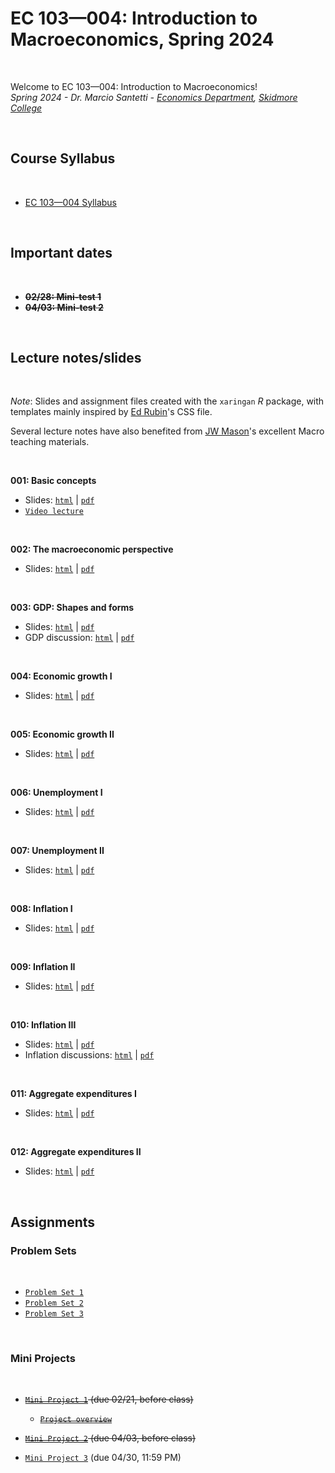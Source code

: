 # EC 103&mdash;004: Introduction to Macroeconomics, Spring 2024

<br>

Welcome to EC 103&mdash;004: Introduction to Macroeconomics!<br>
*Spring 2024 - Dr. Marcio Santetti - [Economics Department](https://www.skidmore.edu/economics/), [Skidmore College](https://www.skidmore.edu/)*

<br>

## Course Syllabus

<br>

  - [EC 103&mdash;004 Syllabus](https://raw.githack.com/marciosantetti/ec103-sp24/main/syllabus/ec103-syllabus-sp24.pdf)


<br>

## Important dates

<br>

- ~~**02/28: Mini-test 1**~~
- ~~**04/03: Mini-test 2**~~

<br>

## Lecture notes/slides

<br>

*Note*: Slides and assignment files created with the `xaringan` *R* package, with templates mainly inspired by [Ed Rubin](https://github.com/edrubin)'s CSS file.

Several lecture notes have also benefited from [JW Mason](http://jwmason.org/)'s excellent Macro teaching materials.

<br>

**001: Basic concepts**

  - Slides: [`html`](https://raw.githack.com/marciosantetti/ec103-sp24/main/lectures/001-basic-concepts/001-basic-concepts.html) | [`pdf`](https://raw.githack.com/marciosantetti/ec103-sp24/main/lectures/001-basic-concepts/001-basic-concepts.pdf)
  - [`Video lecture`](https://youtu.be/wfetuuCIa28)

<br>

**002: The macroeconomic perspective**

  - Slides: [`html`](https://raw.githack.com/marciosantetti/ec103-sp24/main/lectures/002-macro-perspective/002-macro-perspective.html) | [`pdf`](https://raw.githack.com/marciosantetti/ec103-sp24/main/lectures/002-macro-perspective/002-macro-perspective.pdf)

<br>

**003: GDP: Shapes and forms**

   - Slides: [`html`](https://raw.githack.com/marciosantetti/ec103-sp24/main/lectures/002-macro-perspective/003-gdp.html) | [`pdf`](https://raw.githack.com/marciosantetti/ec103-sp24/main/lectures/002-macro-perspective/003-gdp.pdf)
   - GDP discussion: [`html`](https://raw.githack.com/marciosantetti/ec103-sp24/main/lectures/002-macro-perspective/003-gdp-discussion.html) | [`pdf`](https://raw.githack.com/marciosantetti/ec103-sp24/main/lectures/002-macro-perspective/003-gdp-discussion.pdf)


<br>

**004: Economic growth I**

  - Slides: [`html`](https://raw.githack.com/marciosantetti/ec103-sp24/main/lectures/003-growth/003-growth.html) | [`pdf`](https://raw.githack.com/marciosantetti/ec103-sp24/main/lectures/003-growth/003-growth.pdf)

<br>

**005: Economic growth II**

  - Slides: [`html`](https://raw.githack.com/marciosantetti/ec103-sp24/main/lectures/003-growth/004-growth-2.html) | [`pdf`](https://raw.githack.com/marciosantetti/ec103-sp24/main/lectures/003-growth/004-growth-2.pdf)

<br>

**006: Unemployment I**

  - Slides: [`html`](https://raw.githack.com/marciosantetti/ec103-sp24/main/lectures/005-unemp/005-unemployment.html) | [`pdf`](https://raw.githack.com/marciosantetti/ec103-sp24/main/lectures/005-unemp/005-unemployment.pdf)

<br>


**007: Unemployment II**

  - Slides: [`html`](https://raw.githack.com/marciosantetti/ec103-sp24/main/lectures/005-unemp/005-unemp-2.html) | [`pdf`](https://raw.githack.com/marciosantetti/ec103-sp24/main/lectures/005-unemp/005-unemp-2.pdf)

<br>

**008: Inflation I**

  - Slides: [`html`](https://raw.githack.com/marciosantetti/ec103-sp24/main/lectures/006-inflation/006-inflation-1.html) | [`pdf`](https://raw.githack.com/marciosantetti/ec103-sp24/main/lectures/006-inflation/006-inflation-1.pdf)

<br>

**009: Inflation II**

  - Slides: [`html`](https://raw.githack.com/marciosantetti/ec103-sp24/main/lectures/006-inflation/006-inflation-2.html) | [`pdf`](https://raw.githack.com/marciosantetti/ec103-sp24/main/lectures/006-inflation/006-inflation-2.pdf)

<br>

**010: Inflation III**

  - Slides: [`html`](https://raw.githack.com/marciosantetti/ec103-sp24/main/lectures/006-inflation/006-inflation-3.html) | [`pdf`](https://raw.githack.com/marciosantetti/ec103-sp24/main/lectures/006-inflation/006-inflation-3.pdf)
  - Inflation discussions: [`html`](https://raw.githack.com/marciosantetti/ec103-sp24/main/lectures/006-inflation/006-inflation-discussions.html) | [`pdf`](https://raw.githack.com/marciosantetti/ec103-sp24/main/lectures/006-inflation/006-inflation-discussions.pdf)


<br>

**011: Aggregate expenditures I**

  - Slides: [`html`](https://raw.githack.com/marciosantetti/ec103-sp24/main/lectures/007-agg-exp/007-agg-exp.html) | [`pdf`](https://raw.githack.com/marciosantetti/ec103-sp24/main/lectures/007-agg-exp/007-agg-exp.pdf)

<br>

**012: Aggregate expenditures II**

  - Slides: [`html`](https://raw.githack.com/marciosantetti/ec103-sp24/main/lectures/007-agg-exp/007-agg-exp-2.html) | [`pdf`](https://raw.githack.com/marciosantetti/ec103-sp24/main/lectures/007-agg-exp/007-agg-exp-2.pdf)

<br>

## Assignments

### Problem Sets

<br>

  - [`Problem Set 1`](https://raw.githack.com/marciosantetti/ec103-sp24/main/problem-sets/ps1/ps1-ec103-sp24.pdf)
  - [`Problem Set 2`](https://raw.githack.com/marciosantetti/ec103-sp24/main/problem-sets/ps2/ps2-ec103-sp24.pdf)
  - [`Problem Set 3`](https://raw.githack.com/marciosantetti/ec103-sp24/main/problem-sets/ps3/ps3-ec103-sp24.pdf)

<br>

### Mini Projects

<br>

  - ~~[`Mini Project 1`](https://raw.githack.com/marciosantetti/ec103-sp24/main/mini-projects/mp1-sp24.pdf) (due 02/21, before class)~~
      - ~~[`Project overview`](https://youtu.be/8qb5Q0VXXeI)~~
   
  - ~~[`Mini Project 2`](https://raw.githack.com/marciosantetti/ec103-sp24/main/mini-projects/mp2-sp24.pdf) (due 04/03, before class)~~

  - [`Mini Project 3`](https://raw.githack.com/marciosantetti/ec103-sp24/main/mini-projects/mp3-ec103-sp24.pdf) (due 04/30, 11:59 PM)

